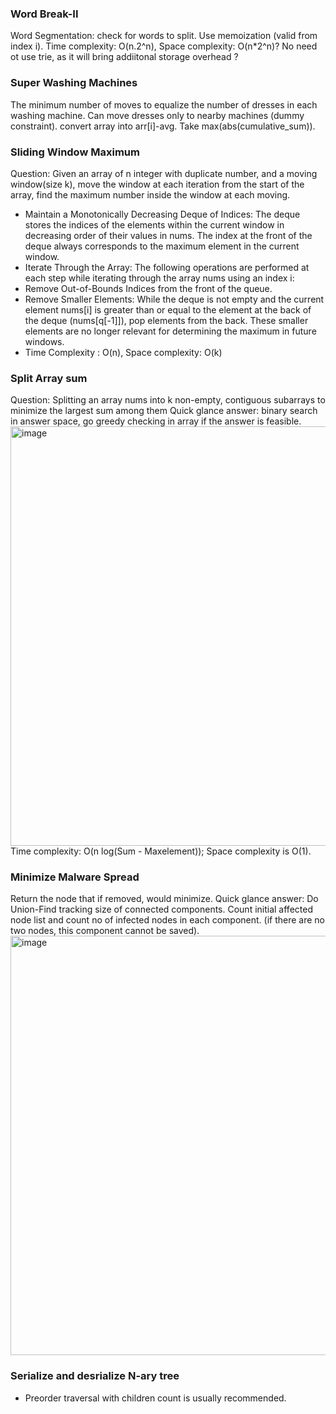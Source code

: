 ### Word Break-II
Word Segmentation: check for words to split. Use memoization (valid from index i). Time complexity: O(n.2^n), Space complexity: O(n*2^n)? No need ot use trie, as it will bring addiitonal storage overhead ?

### Super Washing Machines
The minimum number of moves to equalize the number of dresses in each washing machine. Can move dresses only to nearby machines (dummy constraint). 
convert array into arr[i]-avg. Take max(abs(cumulative_sum)).

### Sliding Window Maximum
Question: Given an array of n integer with duplicate number, and a moving window(size k), move the window at each iteration from the start of the array, find the maximum number inside the window at each moving.  
* Maintain a Monotonically Decreasing Deque of Indices: The deque stores the indices of the elements within the current window in decreasing order of their values in nums. The index at the front of the deque always corresponds to the maximum element in the current window.
* Iterate Through the Array: The following operations are performed at each step while iterating through the array nums using an index i:
* Remove Out-of-Bounds Indices from the front of the queue.  
* Remove Smaller Elements: While the deque is not empty and the current element nums[i] is greater than or equal to the element at the back of the deque (nums[q[-1]]), pop elements from the back. These smaller elements are no longer relevant for determining the maximum in future windows.  
* Time Complexity : O(n), Space complexity: O(k)

### Split Array sum
Question: Splitting an array nums into k non-empty, contiguous subarrays to minimize the largest sum among them
Quick glance answer: binary search in answer space, go greedy checking in array if the answer is feasible.
<img width="671" alt="image" src="https://github.com/user-attachments/assets/7a0ce1b5-81ca-4b2b-a5c8-4240338048a2" />
Time complexity: O(n log(Sum - Maxelement)); Space complexity is O(1). 

### Minimize Malware Spread
Return the node that if removed, would minimize. 
Quick glance answer: Do Union-Find tracking size of connected components. Count initial affected node list and count no of infected nodes in each component. (if there are no two nodes, this component cannot be saved). 
<img width="671" alt="image" src="https://github.com/user-attachments/assets/a4a15d7b-bd61-41a3-b128-130acf4b3833" />

### Serialize and desrialize N-ary tree
* Preorder traversal with children count is usually recommended.


